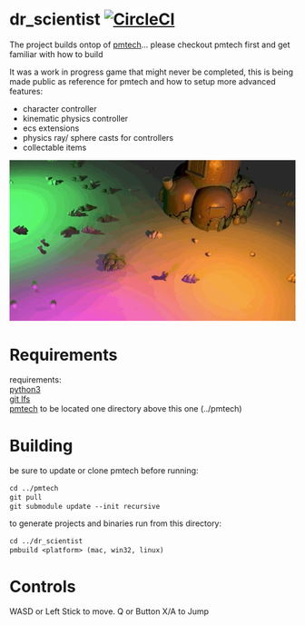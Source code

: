 # dr_scientist [![CircleCI](https://circleci.com/gh/polymonster/dr_scientist.svg?style=svg&circle-token=4947316ae6ba47bee765c79654982d990b1dc5be)](https://circleci.com/gh/polymonster/dr_scientist)

The project builds ontop of [pmtech](https://github.com/polymonster/pmtech.git)... please checkout pmtech first and get familiar with how to build

It was a work in progress game that might never be completed, this is being made public as reference for pmtech and how to setup more advanced features: 
- character controller 
- kinematic physics controller
- ecs extensions
- physics ray/ sphere casts for controllers
- collectable items

![dr](https://github.com/polymonster/polymonster.github.io/blob/da8757c5d9e8a142f0f4ef4a83c486109467e7c1/images/pmtech/gifs/dr_scientist.gif)

# Requirements 

requirements:   
[python3](https://www.python.org/download/releases/3.0)  
[git lfs](https://git-lfs.github.com/)  
[pmtech](https://github.com/polymonster/pmtech.git) to be located one directory above this one (../pmtech)  

# Building 

be sure to update or clone pmtech before running:
```
cd ../pmtech
git pull
git submodule update --init recursive
```

to generate projects and binaries run from this directory:  
```
cd ../dr_scientist
pmbuild <platform> (mac, win32, linux)
```

# Controls 

WASD or Left Stick to move.
Q or Button X/A to Jump



